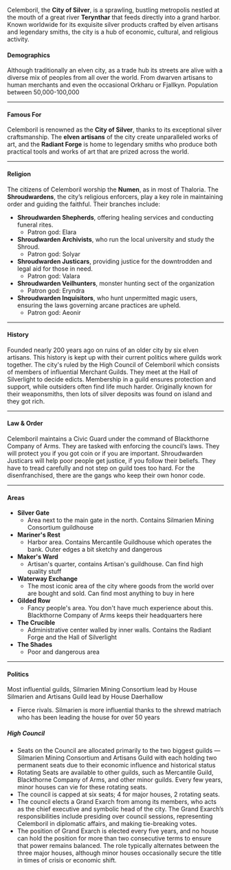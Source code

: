 Celemboril, the **City of Silver**, is a sprawling, bustling metropolis nestled at the mouth of a great river **Terynthar** that feeds directly into a grand harbor. Known worldwide for its exquisite silver products crafted by elven artisans and legendary smiths, the city is a hub of economic, cultural, and religious activity.

#### **Demographics**
Although traditionally an elven city, as a trade hub its streets are alive with a diverse mix of peoples from all over the world. From dwarven artisans to human merchants and even the occasional Orkharu or Fjallkyn. Population between 50,000-100,000

---
#### **Famous For**
Celemboril is renowned as the **City of Silver**, thanks to its exceptional silver craftsmanship. The **elven artisans** of the city create unparalleled works of art, and the **Radiant Forge** is home to legendary smiths who produce both practical tools and works of art that are prized across the world.

---
#### **Religion**

The citizens of Celemboril worship the **Numen**, as in most of Thaloria. The **Shroudwardens**, the city’s religious enforcers, play a key role in maintaining order and guiding the faithful. Their branches include:
- **Shroudwarden Shepherds**, offering healing services and conducting funeral rites.
	- Patron god: Elara
- **Shroudwarden Archivists**, who run the local university and study the Shroud.
	- Patron god: Solyar
- **Shroudwarden Justicars**, providing justice for the downtrodden and legal aid for those in need.
	- Patron god: Valara
- **Shroudwarden Veilhunters**, monster hunting sect of the organization
	- Patron god: Eryndra
- **Shroudwarden Inquisitors**, who hunt unpermitted magic users, ensuring the laws governing arcane practices are upheld.
	- Patron god: Aeonir

---

#### **History**
Founded nearly 200 years ago on ruins of an older city by six elven artisans. This history is kept up with their current politics where guilds work together. The city's ruled by the High Council of Celemboril which consists of members of influential Merchant Guilds. They meet at the Hall of Silverlight to decide edicts. Membership in a guild ensures protection and support, while outsiders often find life much harder. Originally known for their weaponsmiths, then lots of silver deposits was found on island and they got rich. 

---

#### **Law & Order**
Celemboril maintains a Civic Guard under the command of Blackthorne Company of Arms. They are tasked with enforcing the council’s laws. They will protect you if you got coin or if you are important. Shroudwarden Justicars will help poor people get justice, if you follow their beliefs. They have to tread carefully and not step on guild toes too hard. For the disenfranchised, there are the gangs who keep their own honor code.

---

#### **Areas**

- **Silver Gate**
	- Area next to the main gate in the north. Contains Silmarien Mining Consortium guildhouse
- **Mariner's Rest**
	- Harbor area. Contains Mercantile Guildhouse which operates the bank. Outer edges a bit sketchy and dangerous
- **Maker's Ward**
	- Artisan's quarter, contains Artisan's guildhouse. Can find high quality stuff
- **Waterway Exchange**
	- The most iconic area of the city where goods from the world over are bought and sold. Can find most anything to buy in here
- **Gilded Row**
	- Fancy people's area. You don't have much experience about this. Blackthorne Company of Arms keeps their headquarters here
- **The Crucible**
	- Administrative center walled by inner walls. Contains the Radiant Forge and the Hall of Silverlight
- **The Shades**
	- Poor and dangerous area

---


#### **Politics**

Most influential guilds, Silmarien Mining Consortium lead by House Silmarien and Artisans Guild  lead by House Daerhallow
- Fierce rivals. Silmarien is more influential thanks to the shrewd matriach who has been leading the house for over 50 years

##### High Council
- Seats on the Council are allocated primarily to the two biggest guilds — Silmarien Mining Consortium and Artisans Guild with each holding two permanent seats due to their economic influence and historical status
- Rotating Seats are available to other guilds, such as Mercantile Guild, Blackthorne Company of Arms, and other minor guilds. Every few years, minor houses can vie for these rotating seats.
- The council is capped at six seats; 4 for major houses, 2 rotating seats.
- The council elects a Grand Exarch from among its members, who acts as the chief executive and symbolic head of the city. The Grand Exarch’s responsibilities include presiding over council sessions, representing Celemboril in diplomatic affairs, and making tie-breaking votes.
- The position of Grand Exarch is elected every five years, and no house can hold the position for more than two consecutive terms to ensure that power remains balanced. The role typically alternates between the three major houses, although minor houses occasionally secure the title in times of crisis or economic shift.


